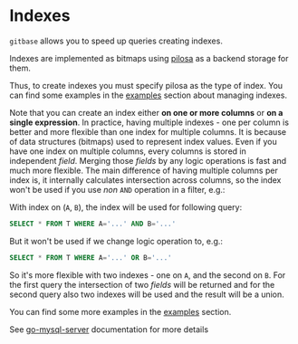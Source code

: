 # Indexes

`gitbase` allows you to speed up queries creating indexes.

Indexes are implemented as bitmaps using [pilosa](https://github.com/pilosa/pilosa) as a backend storage for them.

Thus, to create indexes you must specify pilosa as the type of index. You can find some examples in the [examples](./examples.md#create-an-index-for-columns-on-a-table) section about managing indexes.

Note that you can create an index either **on one or more columns** or **on a single expression**.
In practice, having multiple indexes - one per column is better and more flexible than one index for multiple columns. It is because of data structures (bitmaps) used to represent index values.
Even if you have one index on multiple columns, every columns is stored in independent _field_.
Merging those _fields_ by any logic operations is fast and much more flexible. The main difference of having multiple columns per index is, it internally calculates intersection across columns, so the index won't be used if you use _non_ `AND` operation in a filter, e.g.:

With index on (`A`, `B`), the index will be used for following query:
```sql
SELECT * FROM T WHERE A='...' AND B='...'
```
But it won't be used if we change logic operation to, e.g.:
```sql
SELECT * FROM T WHERE A='...' OR B='...'
```

So it's more flexible with two indexes - one on `A`, and the second on `B`.
For the first query the intersection of two _fields_ will be returned
and for the second query also two indexes will be used and the result will be a union.

You can find some more examples in the [examples](./examples.md#create-an-index-for-columns-on-a-table) section.

See [go-mysql-server](https://github.com/src-d/go-mysql-server/tree/7afa88202b2490bb93c08603da422a690099695e#indexes) documentation for more details
